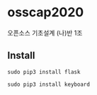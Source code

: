 # osscap2020
오픈소스 기초설계 (나)반 1조

## Install
 
```
sudo pip3 install flask
```
```
sudo pip3 install keyboard
```
